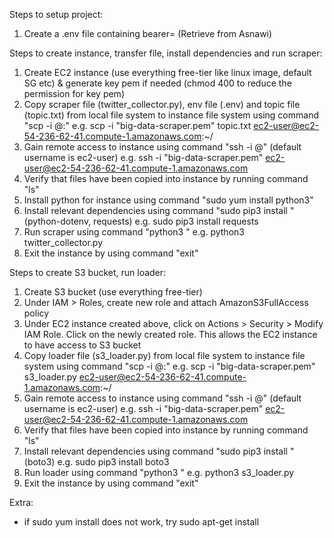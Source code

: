 Steps to setup project:
1. Create a .env file containing bearer=<bearer token> (Retrieve from Asnawi)

Steps to create instance, transfer file, install dependencies and run scraper:
1. Create EC2 instance (use everything free-tier like linux image, default SG etc) & generate key pem if needed (chmod 400 to reduce the permission for key pem)
2. Copy scraper file (twitter_collector.py), env file (.env) and topic file (topic.txt) from local file system to instance file system using command "scp -i <path to pemfile.pem> <path to file to transfer> <user>@<public DNS>:<directory to transfer to>"
e.g. scp -i "big-data-scraper.pem" topic.txt ec2-user@ec2-54-236-62-41.compute-1.amazonaws.com:~/ 
3. Gain remote access to instance using command "ssh -i <path to pemfile.pem> <username>@<public DNS>" (default username is ec2-user)
e.g. ssh -i "big-data-scraper.pem" ec2-user@ec2-54-236-62-41.compute-1.amazonaws.com 
4. Verify that files have been copied into instance by running command "ls"
4. Install python for instance using command "sudo yum install python3"
5. Install relevant dependencies using command "sudo pip3 install <module>" (python-dotenv, requests)
e.g. sudo pip3 install requests
6. Run scraper using command "python3 <scraper file>"
e.g. python3 twitter_collector.py
7. Exit the instance by using command "exit"

Steps to create S3 bucket, run loader:
1. Create S3 bucket (use everything free-tier)
2. Under IAM > Roles, create new role and attach AmazonS3FullAccess policy
3. Under EC2 instance created above, click on Actions > Security > Modify IAM Role. Click on the newly created role. This allows the EC2 instance to have access to S3 bucket
4. Copy loader file (s3_loader.py) from local file system to instance file system using command "scp -i <path to pemfile.pem> <path to file to transfer> <user>@<public DNS>:<directory to transfer to>"
e.g. scp -i "big-data-scraper.pem" s3_loader.py ec2-user@ec2-54-236-62-41.compute-1.amazonaws.com:~/ 
5. Gain remote access to instance using command "ssh -i <path to pemfile.pem> <username>@<public DNS>" (default username is ec2-user)
e.g. ssh -i "big-data-scraper.pem" ec2-user@ec2-54-236-62-41.compute-1.amazonaws.com 
6. Verify that files have been copied into instance by running command "ls"
7. Install relevant dependencies using command "sudo pip3 install <module>" (boto3)
e.g. sudo pip3 install boto3
8. Run loader using command "python3 <scraper file>"
e.g. python3 s3_loader.py
9. Exit the instance by using command "exit"

Extra:
- if sudo yum install does not work, try sudo apt-get install